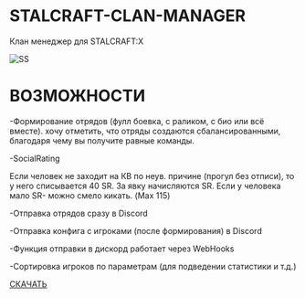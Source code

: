# STALCRAFT-CLAN-MANAGER
Клан менеджер для STALCRAFT:X

![SS](https://raw.githubusercontent.com/AikoSimidzu/STALCRAFT-CLAN-MANAGER/blob/main/screen.png)

# ВОЗМОЖНОСТИ
-Формирование отрядов (фулл боевка, с раликом, с био или всё вместе). 
хочу отметить, что отряды создаются сбалансированными, благодаря чему вы получите равные команды.

-SocialRating

Если человек не заходит на КВ по неув. причине (прогул без отписи), то у него списывается 40 SR.
За явку начисляются SR. Если у человека мало SR- можно смело кикать. (Max 115)

-Отправка отрядов сразу в Discord

-Отправка конфига с игроками (после формирования) в Discord 

-Функция отправки в дискорд работает через WebHooks

-Сортировка игроков по параметрам (для подведении статистики и т.д.)

[СКАЧАТЬ](https://github.com/AikoSimidzu/STALCRAFT-CLAN-MANAGER/releases/download/1.0.1/StalcraftClanManager.rar)
